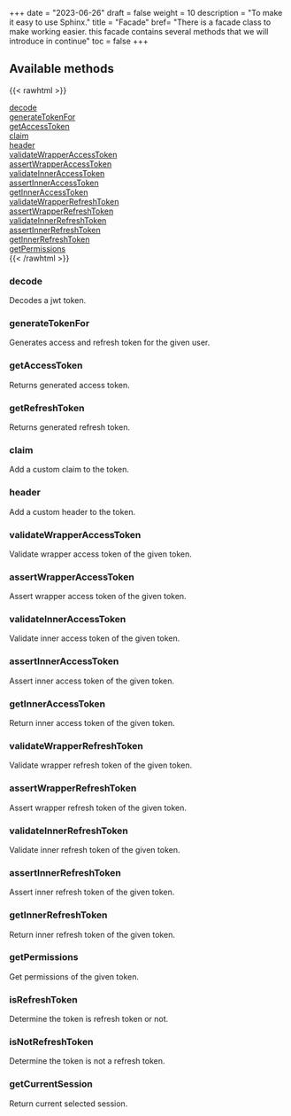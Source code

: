 +++
date = "2023-06-26"
draft = false
weight = 10
description = "To make it easy to use Sphinx."
title = "Facade"
bref= "There is a facade class to make working easier. this facade contains several methods that we will introduce in continue"
toc = false
+++


## Available methods

{{< rawhtml >}}
<div class="methods-container">

<div class="method">
<a href="#decode">decode</a>
</div>

<div class="method">
<a href="#generatetokenfor">generateTokenFor</a>
</div>

<div class="method">
<a href="#getaccesstoken">getAccessToken</a>
</div>

<div class="method">
<a href="#claim">claim</a>
</div>

<div class="method">
<a href="#header">header</a>
</div>

<div class="method">
<a href="#validatewrapperaccesstoken">validateWrapperAccessToken</a>
</div>

<div class="method">
<a href="#assertwrapperaccesstoken">assertWrapperAccessToken</a>
</div>

<div class="method">
<a href="#validateinneraccesstoken">validateInnerAccessToken</a>
</div>

<div class="method">
<a href="#assertinneraccesstoken">assertInnerAccessToken</a>
</div>

<div class="method">
<a href="#getinneraccesstoken">getInnerAccessToken</a>
</div>

<div class="method">
<a href="#validatewrapperrefreshtoken">validateWrapperRefreshToken</a>
</div>

<div class="method">
<a href="#assertwrapperrefreshtoken">assertWrapperRefreshToken</a>
</div>

<div class="method">
<a href="#validateinnerrefreshtoken">validateInnerRefreshToken</a>
</div>

<div class="method">
<a href="#assertinnerrefreshtoken">assertInnerRefreshToken</a>
</div>

<div class="method">
<a href="#getinnerrefreshtoken">getInnerRefreshToken</a>
</div>

<div class="method">
<a href="#getpermissions">getPermissions</a>
</div>

</div>
{{< /rawhtml >}}

### decode

Decodes a jwt token.

### generateTokenFor

Generates access and refresh token for the given user.

### getAccessToken

Returns generated access token.

### getRefreshToken

Returns generated refresh token.

### claim

Add a custom claim to the token.

### header

Add a custom header to the token.

### validateWrapperAccessToken

Validate wrapper access token of the given token.

### assertWrapperAccessToken

Assert wrapper access token of the given token.

### validateInnerAccessToken

Validate inner access token of the given token.

### assertInnerAccessToken

Assert inner access token of the given token.

### getInnerAccessToken

Return inner access token of the given token.

### validateWrapperRefreshToken

Validate wrapper refresh token of the given token.

### assertWrapperRefreshToken

Assert wrapper refresh token of the given token.

### validateInnerRefreshToken

Validate inner refresh token of the given token.

### assertInnerRefreshToken

Assert inner refresh token of the given token.

### getInnerRefreshToken

Return inner refresh token of the given token.

### getPermissions

Get permissions of the given token.

### isRefreshToken

Determine the token is refresh token or not.

### isNotRefreshToken

Determine the token is not a refresh token.

### getCurrentSession

Return current selected session.